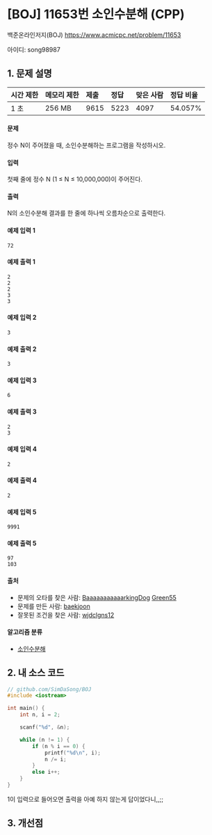# [BOJ] 11653번 소인수분해 (CPP)

백준온라인저지(BOJ) https://www.acmicpc.net/problem/11653

아이디: song98987



## 1. 문제 설명

| 시간 제한 | 메모리 제한 | 제출 | 정답 | 맞은 사람 | 정답 비율 |
| :-------- | :---------- | :--- | :--- | :-------- | :-------- |
| 1 초      | 256 MB      | 9615 | 5223 | 4097      | 54.057%   |

#### 문제

정수 N이 주어졌을 때, 소인수분해하는 프로그램을 작성하시오.

#### 입력

첫째 줄에 정수 N (1 ≤ N ≤ 10,000,000)이 주어진다.

#### 출력

N의 소인수분해 결과를 한 줄에 하나씩 오름차순으로 출력한다.



#### 예제 입력 1 

```
72
```

#### 예제 출력 1 

```
2
2
2
3
3
```

#### 예제 입력 2 

```
3
```

#### 예제 출력 2 

```
3
```

#### 예제 입력 3 

```
6
```

#### 예제 출력 3 

```
2
3
```

#### 예제 입력 4 

```
2
```

#### 예제 출력 4 

```
2
```

#### 예제 입력 5 

```
9991
```

#### 예제 출력 5 

```
97
103
```



#### 출처

- 문제의 오타를 찾은 사람: [BaaaaaaaaaaarkingDog](https://www.acmicpc.net/user/BaaaaaaaaaaarkingDog) [Green55](https://www.acmicpc.net/user/Green55)
- 문제를 만든 사람: [baekjoon](https://www.acmicpc.net/user/baekjoon)
- 잘못된 조건을 찾은 사람: [wjdclgns12](https://www.acmicpc.net/user/wjdclgns12)

#### 알고리즘 분류

- [소인수분해](https://www.acmicpc.net/problem/tag/소인수분해)



## 2. 내 소스 코드

```C++
// github.com/SimDaSong/BOJ
#include <iostream>

int main() {
	int n, i = 2;

	scanf("%d", &n);

	while (n != 1) {
		if (n % i == 0) {
			printf("%d\n", i);
			n /= i;
		}
		else i++;
	}
}
```

1이 입력으로 들어오면 출력을 아예 하지 않는게 답이었다니,,;;



## 3. 개선점

